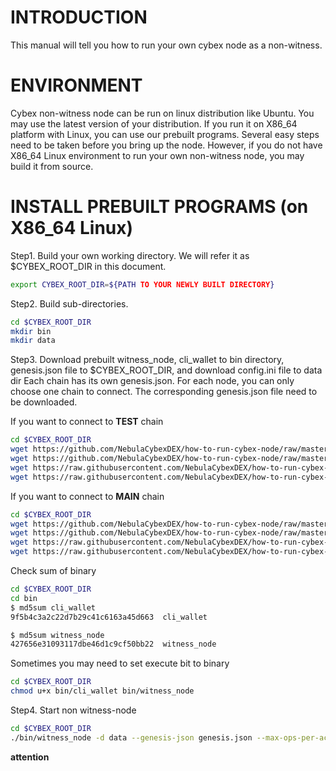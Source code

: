 INTRODUCTION
=======
This manual will tell you how to run your own cybex node as a non-witness.

ENVIRONMENT
======
Cybex non-witness node can be run on linux distribution like Ubuntu. You may use the latest version of your distribution.
If you run it on X86_64 platform with Linux, you can use our prebuilt programs. Several easy steps need to be taken before you bring up the node.
However, if you do not have X86_64 Linux environment to run your own non-witness node, you may build it from source.

INSTALL PREBUILT PROGRAMS (on X86_64 Linux)
======
Step1. Build your own working directory. We will refer it as $CYBEX_ROOT_DIR in this document.
```Bash
export CYBEX_ROOT_DIR=${PATH TO YOUR NEWLY BUILT DIRECTORY}
```

Step2. Build sub-directories.
```Bash
cd $CYBEX_ROOT_DIR
mkdir bin
mkdir data
```
Step3. Download prebuilt witness_node, cli_wallet to bin directory, 
genesis.json file to $CYBEX_ROOT_DIR, and download config.ini file to data dir
Each chain has its own genesis.json. For each node, you can only choose one chain to connect.
The corresponding genesis.json file need to be downloaded.

If you want to connect to **TEST** chain
```Bash
cd $CYBEX_ROOT_DIR
wget https://github.com/NebulaCybexDEX/how-to-run-cybex-node/raw/master/bin/witness_node -O bin/witness_node
wget https://github.com/NebulaCybexDEX/how-to-run-cybex-node/raw/master/bin/cli_wallet -O bin/cli_wallet
wget https://raw.githubusercontent.com/NebulaCybexDEX/how-to-run-cybex-node/master/testchain/genesis.json -O genesis.json
wget https://raw.githubusercontent.com/NebulaCybexDEX/how-to-run-cybex-node/master/testchain/config.ini -O data/config.ini
```

If you want to connect to **MAIN** chain
```Bash
cd $CYBEX_ROOT_DIR
wget https://github.com/NebulaCybexDEX/how-to-run-cybex-node/raw/master/bin/witness_node -O bin/witness_node
wget https://github.com/NebulaCybexDEX/how-to-run-cybex-node/raw/master/bin/cli_wallet -O bin/cli_wallet
wget https://raw.githubusercontent.com/NebulaCybexDEX/how-to-run-cybex-node/master/mainchain/genesis.json -O genesis.json
wget https://raw.githubusercontent.com/NebulaCybexDEX/how-to-run-cybex-node/master/mainchain/config.ini -O data/config.ini
```

Check sum of binary
```Bash
cd $CYBEX_ROOT_DIR
cd bin
$ md5sum cli_wallet 
9f5b4c3a2c22d7b29c41c6163a45d663  cli_wallet

$ md5sum witness_node
427656e31093117dbe46d1c9cf50bb22  witness_node

```

Sometimes you may need to set execute bit to binary
```Bash
cd $CYBEX_ROOT_DIR
chmod u+x bin/cli_wallet bin/witness_node
```

Step4. Start non witness-node
```Bash
cd $CYBEX_ROOT_DIR
./bin/witness_node -d data --genesis-json genesis.json --max-ops-per-account 500 --resync-blockchain --replay-blockchain
```


**attention**

